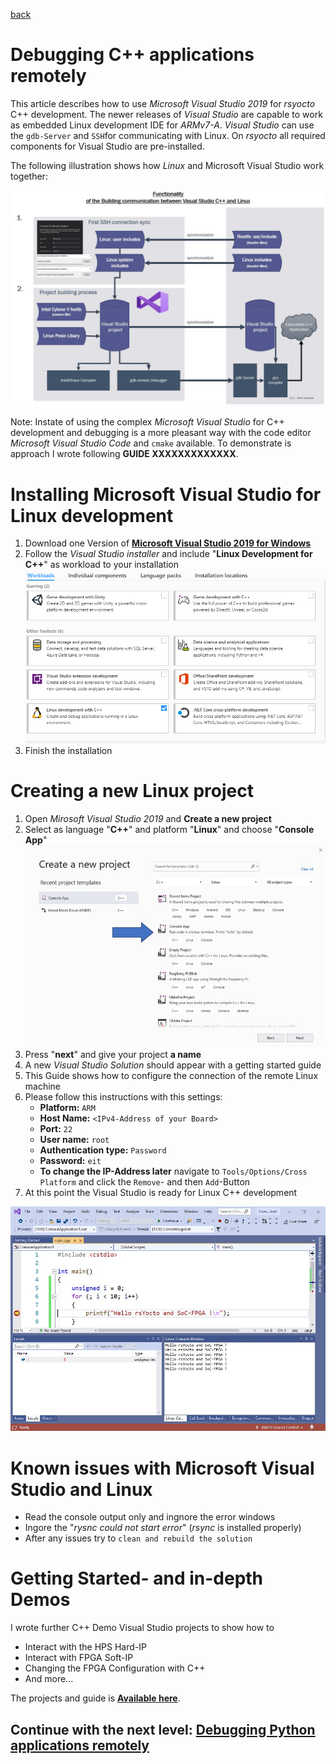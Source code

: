 [back](2_FPGA_HARDIP.md)


#  Debugging C++ applications remotely
This article describes how to use *Microsoft Visual Studio 2019* for *rsyocto* C++ development. 
The newer releases of *Visual Studio* are capable to work as embedded Linux development IDE for *ARMv7-A*. *Visual Studio* can use the  `gdb-Server` and `SSH`for communicating with Linux.
On *rsyocto* all required components for Visual Studio are pre-installed. 

The following illustration shows how *Linux* and Microsoft Visual Studio work together:

![Alt text](IneractionrsyoctoVisalStudio.jpg?raw=true "Linux and Visual Studio")

Note: Instate of using the complex *Microsoft Visual Studio* for C++ development and debugging is a more pleasant way with the code editor *Microsoft Visual Studio Code* and `cmake` available. To demonstrate is approach I wrote following **GUIDE XXXXXXXXXXXXX**.
<br>

# Installing Microsoft Visual Studio for Linux development
1. Download one Version of [**Microsoft Visual Studio 2019 for Windows**](https://visualstudio.microsoft.com/) 
2. Follow the *Visual Studio installer* and include "**Linux Development for C++**" as workload to your installation
![Alt text](VisualStudioInstalation.png?raw=true "Visual Studio installation")
3. Finish the installation

# Creating a new Linux project
1. Open *Mirosoft Visual Studio 2019* and **Create a new project** 
2. Select as language "**C++**" and platform "**Linux**" and choose "**Console App**"
![Alt text](VisulStudioCreateNewProject.jpg?raw=true "Create new Visual Studio Project")
3. Press "**next**" and give your project **a name**
4. A new *Visual Studio Solution* should appear with a getting started guide
5. This Guide shows how to configure the connection of the remote Linux machine
6. Please follow this instructions with this settings:
   * **Platform:** `ARM`
   * **Host Name:** `<IPv4-Address of your Board>`
   * **Port:** `22`
   * **User name:** `root`
   * **Authentication type:** `Password`
   * **Password:** `eit`
   * **To change the IP-Address later** navigate to `Tools/Options/Cross Platform` and click the  `Remove`- and then `Add`-Button 
 7. At this point the Visual Studio is ready for Linux C++ development 
 
 ![Alt text](VisualStudioDemo.jpg?raw=true "rsyocto and Visual Studio Hello World")
 <br>

# Known issues with Microsoft Visual Studio and Linux
 * Read the console output only and ingnore the error windows 
 * Ingore the "*rysnc could not start error*" (*rsync* is installed properly)
 * After any issues try to `clean and rebuild the solution`

# Getting Started- and in-depth Demos
I wrote further C++ Demo Visual Studio projects to show how to
  * Interact with the HPS Hard-IP 
  * Interact with FPGA Soft-IP
  * Changing the FPGA Configuration with C++
  * And more...

  The projects and guide is **[Available here](https://github.com/robseb/LinuxVSCppFPGA)**.
<br>


 ## Continue with the next level: [Debugging Python applications remotely](4_Python.md)
